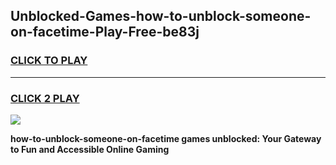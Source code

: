 
## Unblocked-Games-how-to-unblock-someone-on-facetime-Play-Free-be83j
<h3>
<a href="https://premium76.site?title=how-to-unblock-someone-on-facetime&ref=21A">CLICK TO PLAY</a></h3>
<hr>

<h3>
<a href="https://premium76.site?title=how-to-unblock-someone-on-facetime&ref=21A">CLICK 2 PLAY</a>
  
</h3>

<a href="https://premium76.site?title=how-to-unblock-someone-on-facetime&ref=21A"><img src="https://clearcache.store/games.png"></a>


**how-to-unblock-someone-on-facetime games unblocked: Your Gateway to Fun and Accessible Online Gaming**
